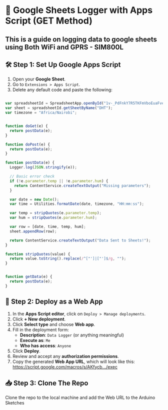 # 📡 Google Sheets Logger with Apps Script (GET Method)
This is a guide on logging data to google sheets using Both WiFi and GPRS - SIM800L
---

## 🛠 Step 1: Set Up Google Apps Script

1. Open your **Google Sheet**.
2. Go to `Extensions > Apps Script`.
3. Delete any default code and paste the following:

```javascript

var spreadsheetId = SpreadsheetApp.openById("1v-_PdFnkY7R5TKFmVboEuaFvexIxk8vtSzg4Cy5Rr2o");
var sheet = spreadsheetId.getSheetByName("DHT");
var timezone = "Africa/Nairobi";


function doGet(e) {
  return postData(e);
}

function doPost(e) {
  return postData(e);
}

function postData(e) {
  Logger.log(JSON.stringify(e));

  // Basic error check
  if (!e.parameter.temp || !e.parameter.hum) {
    return ContentService.createTextOutput("Missing parameters");
  }

  var date = new Date();
  var time = Utilities.formatDate(date, timezone, "HH:mm:ss");

  var temp = stripQuotes(e.parameter.temp);
  var hum = stripQuotes(e.parameter.hum);

  var row = [date, time, temp, hum];
  sheet.appendRow(row);

  return ContentService.createTextOutput("Data Sent to Sheets!");
}

function stripQuotes(value) {
  return value.toString().replace(/^["']|["']$/g, "");
}


function getData(e) {
  return postData(e); 
}

```

## 🚀 Step 2: Deploy as a Web App

1. In the **Apps Script editor**, click on `Deploy > Manage deployments`.
2. Click **+ New deployment**.
3. Click **Select type** and choose **Web app**.
4. Fill in the deployment form:
   - **Description**: `Data Logger` (or anything meaningful)
   - **Execute as**: `Me`
   - **Who has access**: `Anyone`
5. Click **Deploy**.
6. Review and accept any **authorization permissions**.
7. Copy the generated **Web App URL**, which will look like this: https://script.google.com/macros/s/AKfycb.../exec


## 📥 Step 3: Clone The Repo 

Clone the repo to the local machine and add the Web URL to the Arduino Sketches



